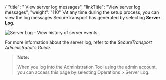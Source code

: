 {
    "title": " View server log messages",
    "linkTitle": "View server log messages",
    "weight": "110"
}At any time during the setup process, you can view the log messages <span class="mc-variable axway_variables.Component_Short_Name variable">SecureTransport</span> has generated by selecting **Server Log**.

<img src="/Images/SecureTransport/server_log_view.png" class="maxWidth" alt="Server Log - View history of server events." />

For more information about the server log, refer to the <span class="redirect_st_ag" cshid="admin" data-version="5.3.5">*<span class="mc-variable axway_variables.Component_Short_Name variable">SecureTransport</span> Administrator's Guide*</span>.

> **Note:**
>
> When you log into the Administration Tool using the admin account, you can access this page by selecting Operations &gt; Server Log.
